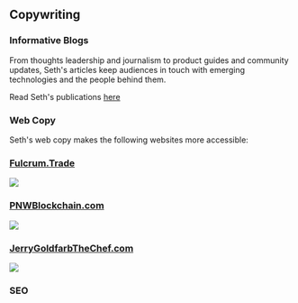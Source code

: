 ## Copywriting

### Informative Blogs

From thoughts leadership and journalism to product guides and community updates, Seth's articles keep audiences in touch with emerging
technologies and the people behind them.

Read Seth's publications <a href="https://docs.google.com/spreadsheets/d/13bRyko9UmfNpYWu71-CijDEloMyfw2jTbXsmLbcHHW0/edit#gid=0" target="_blank">here</a>

### Web Copy

Seth's web copy makes the following websites more accessible:

### <a href="https://fulcrum.trade/" target="_blank">Fulcrum.Trade</a>
<a href="https://fulcrum.trade/" target="_blank"><img src="SethGoldfarbPortfolio/images/fulcrumcopy.png?raw=true"/></a>

### <a href="https://www.pnwblockchain.com/" target="_blank">PNWBlockchain.com</a>
<a href="https://www.pnwblockchain.com/" target="_blank"><img src="SethGoldfarbPortfolio/images/pnwb.png?raw=true"/></a>

### <a href="http://www.jerrygoldfarbthechef.com/" target="_blank">JerryGoldfarbTheChef.com</a>
<a href="http://www.jerrygoldfarbthechef.com/" target="_blank"><img src="SethGoldfarbPortfolio/images/jerrygchef.png?raw=true"/></a>

### SEO

